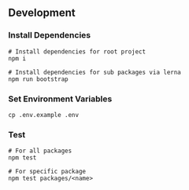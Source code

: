 
Development
----------

### Install Dependencies

~~~shell
# Install dependencies for root project
npm i

# Install dependencies for sub packages via lerna
npm run bootstrap
~~~

### Set Environment Variables

~~~shell
cp .env.example .env
~~~

### Test

~~~
# For all packages
npm test

# For specific package
npm test packages/<name>
~~~
